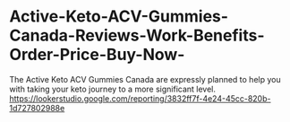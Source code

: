 # Active-Keto-ACV-Gummies-Canada-Reviews-Work-Benefits-Order-Price-Buy-Now-
The Active Keto ACV Gummies Canada are expressly planned to help you with taking your keto journey to a more significant level. https://lookerstudio.google.com/reporting/3832ff7f-4e24-45cc-820b-1d727802988e
